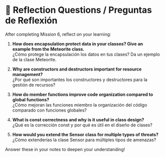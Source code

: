 # 🤔 Reflection Questions / Preguntas de Reflexión

After completing Mission 6, reflect on your learning:

1. **How does encapsulation protect data in your classes? Give an example from the Meteorite class.**  
   ¿Cómo protege la encapsulación los datos en tus clases? Da un ejemplo de la clase Meteorite.

2. **Why are constructors and destructors important for resource management?**  
   ¿Por qué son importantes los constructores y destructores para la gestión de recursos?

3. **How do member functions improve code organization compared to global functions?**  
   ¿Cómo mejoran las funciones miembro la organización del código comparado con funciones globales?

4. **What is const correctness and why is it useful in class design?**  
   ¿Qué es la corrección const y por qué es útil en el diseño de clases?

5. **How would you extend the Sensor class for multiple types of threats?**  
   ¿Cómo extenderías la clase Sensor para múltiples tipos de amenazas?

Answer these in your notes to deepen your understanding!
